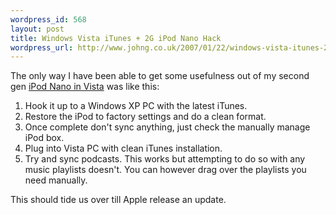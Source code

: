 ```yaml
--- 
wordpress_id: 568
layout: post
title: Windows Vista iTunes + 2G iPod Nano Hack
wordpress_url: http://www.johng.co.uk/2007/01/22/windows-vista-itunes-2g-ipod-nano-hack/
---
```

The only way I have been able to get some usefulness out of my second gen <a href="http://www.johng.co.uk/2007/01/18/itunes-syncing-of-2g-ipod-nano-fails-in-windows-vista/">iPod Nano in Vista</a> was like this:

<ol>
	<li>Hook it up to a Windows XP PC with the latest iTunes.</li>
	<li>Restore the iPod to factory settings and do a clean format.</li>
	<li>Once complete don't sync anything, just check the manually manage iPod box.</li>
	<li>Plug into Vista PC with clean iTunes installation.</li>
	<li>Try and sync podcasts. This works but attempting to do so with any music playlists doesn't. You can however drag over the playlists you need manually.</li>
</ol>

This should tide us over till Apple release an update.
